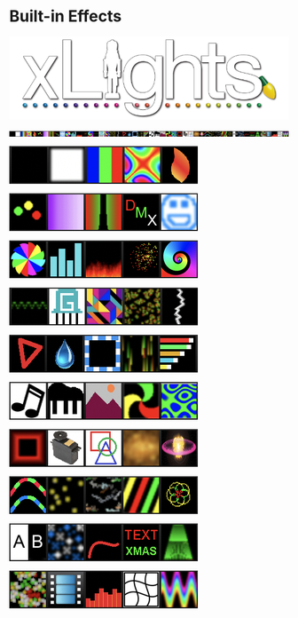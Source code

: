 # Built-in Effects

![](../../.gitbook/assets/xlights-logo.png)

![](<../../.gitbook/assets/image (386) (1).png>)

![](<../../.gitbook/assets/image (312).png>)

![](<../../.gitbook/assets/image (755).png>)

![](<../../.gitbook/assets/image (632).png>)

![](<../../.gitbook/assets/image (283).png>)

![](<../../.gitbook/assets/image (333).png>)

![](<../../.gitbook/assets/image (383).png>)

![](<../../.gitbook/assets/image (222).png>)

![](<../../.gitbook/assets/image (414).png>)

![](<../../.gitbook/assets/image (340).png>)

![](<../../.gitbook/assets/image (231) (1).png>)
